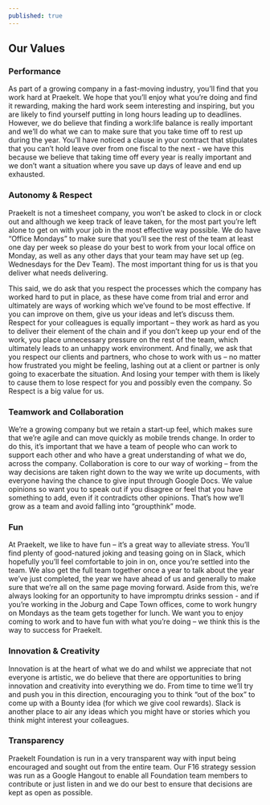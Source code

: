 ```yaml
---
published: true
---
```





## Our Values

### Performance
As part of a growing company in a fast-moving industry, you’ll find that you work hard at Praekelt. We hope that you’ll enjoy what you’re doing and find it rewarding, making the hard work seem interesting and inspiring, but you are likely to find yourself putting in long hours leading up to deadlines. However, we do believe that finding a work:life balance is really important and we’ll do what we can to make sure that you take time off to rest up during the year. You’ll have noticed a clause in your contract that stipulates that you can’t hold leave over from one fiscal to the next - we have this because we believe that taking time off every year is really important and we don’t want a situation where you save up days of leave and end up exhausted.

### Autonomy & Respect
Praekelt is not a timesheet company, you won’t be asked to clock in or clock out and although we keep track of leave taken, for the most part you’re left alone to get on with your job in the most effective way possible. We do have “Office Mondays” to make sure that you’ll see the rest of the team at least one day per week so please do your best to work from your local office on Monday, as well as any other days that your team may have set up (eg. Wednesdays for the Dev Team). The most important thing for us is that you deliver what needs delivering.
 
This said, we do ask that you respect the processes which the company has worked hard to put in place, as these have come from trial and error and ultimately are ways of working which we’ve found to be most effective. If you can improve on them, give us your ideas and let’s discuss them. Respect for your colleagues is equally important – they work as hard as you to deliver their element of the chain and if you don’t keep up your end of the work, you place unnecessary pressure on the rest of the team, which ultimately leads to an unhappy work environment. And finally, we ask that you respect our clients and partners, who chose to work with us – no matter how frustrated you might be feeling, lashing out at a client or partner is only going to exacerbate the situation. And losing your temper with them is likely to cause them to lose respect for you and possibly even the company. So Respect is a big value for us.

### Teamwork and Collaboration
We’re a growing company but we retain a start-up feel, which makes sure that we’re agile and can move quickly as mobile trends change. In order to do this, it’s important that we have a team of people who can work to support each other and who have a great understanding of what we do, across the company. Collaboration is core to our way of working – from the way decisions are taken right down to the way we write up documents, with everyone having the chance to give input through Google Docs.  We value opinions so want you to speak out if you disagree or feel that you have something to add, even if it contradicts other opinions. That’s how we’ll grow as a team and avoid falling into “groupthink” mode. 

### Fun
At Praekelt, we like to have fun – it’s a great way to alleviate stress. You’ll find plenty of good-natured joking and teasing going on in Slack, which hopefully you’ll feel comfortable to join in on, once you’re settled into the team. We also get the full team together once a year to talk about the year we’ve just completed, the year we have ahead of us and generally to make sure that we’re all on the same page moving forward. Aside from this, we’re always looking for an opportunity to have impromptu drinks session - and if you’re working in the Joburg and Cape Town offices, come to work hungry on Mondays as the team gets together for lunch. We want you to enjoy coming to work and to have fun with what you’re doing – we think this is the way to success for Praekelt.

### Innovation & Creativity
Innovation is at the heart of what we do and whilst we appreciate that not everyone is artistic, we do believe that there are opportunities to bring innovation and creativity into everything we do. From time to time we’ll try and push you in this direction, encouraging you to think “out of the box” to come up with a Bounty idea (for which we give cool rewards). Slack is another place to air any ideas which you might have or stories which you think might interest your colleagues.

### Transparency
Praekelt Foundation is run in a very transparent way with input being encouraged and sought out from the entire team. Our F16 strategy session was run as a Google Hangout to enable all Foundation team members to contribute or just listen in and we do our best to ensure that decisions are kept as open as possible.
